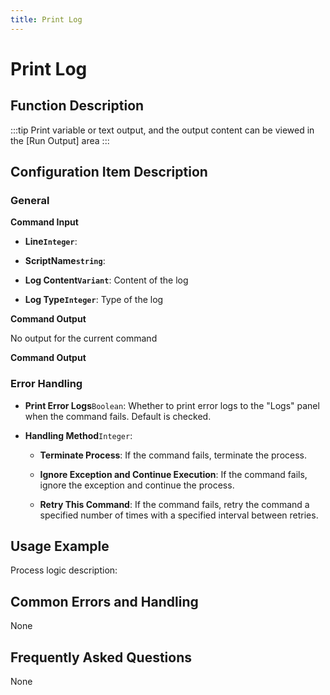 ```yaml
---
title: Print Log
---
```


# Print Log

## Function Description

:::tip 
Print variable or text output, and the output content can be viewed in the [Run Output] area
:::

## Configuration Item Description

### General

**Command Input**

- **Line`Integer`**: 

- **ScriptName`string`**: 

- **Log Content`Variant`**: Content of the log

- **Log Type`Integer`**: Type of the log


**Command Output**

No output for the current command


**Command Output**

### Error Handling

- **Print Error Logs**`Boolean`: Whether to print error logs to the "Logs" panel when the command fails. Default is checked. 

- **Handling Method**`Integer`:

    - **Terminate Process**: If the command fails, terminate the process.

    - **Ignore Exception and Continue Execution**: If the command fails, ignore the exception and continue the process.

    - **Retry This Command**: If the command fails, retry the command a specified number of times with a specified interval between retries.

## Usage Example

Process logic description:

## Common Errors and Handling

None

## Frequently Asked Questions

None

